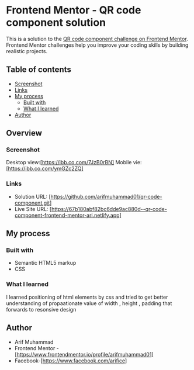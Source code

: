 # Frontend Mentor - QR code component solution

This is a solution to the [QR code component challenge on Frontend Mentor](https://www.frontendmentor.io/challenges/qr-code-component-iux_sIO_H). Frontend Mentor challenges help you improve your coding skills by building realistic projects. 

## Table of contents

  - [Screenshot](#screenshot)
  - [Links](#links)
- [My process](#my-process)
  - [Built with](#built-with)
  - [What I learned](#what-i-learned)
- [Author](#author)
## Overview

### Screenshot

Desktop view:[https://ibb.co.com/7JzB0rBN]
Mobile vie: [https://ibb.co.com/ymGZc2ZQ]

### Links

- Solution URL: [https://github.com/arifmuhammad01/qr-code-component.git]
- Live Site URL: [https://67b180abf82bc6dde9ac880d--qr-code-component-frontend-mentor-ari.netlify.app]

## My process

### Built with

- Semantic HTML5 markup
- CSS 

### What I learned

I learned  positioning of html elements by css and  tried to get better understanding of propaationate  value of width , height , padding that forwards to resonsive design

## Author

- Arif Muhammad
- Frontend Mentor - [https://www.frontendmentor.io/profile/arifmuhammad01]
- Facebook-[https://www.facebook.com/arifice]
